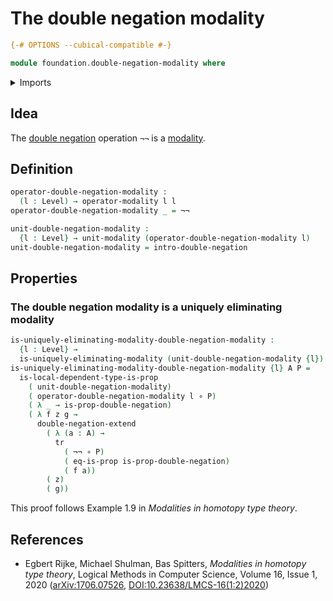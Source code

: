 # The double negation modality

```agda
{-# OPTIONS --cubical-compatible #-}

module foundation.double-negation-modality where
```

<details><summary>Imports</summary>

```agda
open import foundation.double-negation
open import foundation.universe-levels

open import foundation-core.function-types
open import foundation-core.propositions
open import foundation-core.transport-along-identifications

open import orthogonal-factorization-systems.local-types
open import orthogonal-factorization-systems.modal-operators
open import orthogonal-factorization-systems.uniquely-eliminating-modalities
```

</details>

## Idea

The [double negation](foundation.double-negation.md) operation `¬¬` is a
[modality](orthogonal-factorization-systems.higher-modalities.md).

## Definition

```agda
operator-double-negation-modality :
  (l : Level) → operator-modality l l
operator-double-negation-modality _ = ¬¬

unit-double-negation-modality :
  {l : Level} → unit-modality (operator-double-negation-modality l)
unit-double-negation-modality = intro-double-negation
```

## Properties

### The double negation modality is a uniquely eliminating modality

```agda
is-uniquely-eliminating-modality-double-negation-modality :
  {l : Level} →
  is-uniquely-eliminating-modality (unit-double-negation-modality {l})
is-uniquely-eliminating-modality-double-negation-modality {l} A P =
  is-local-dependent-type-is-prop
    ( unit-double-negation-modality)
    ( operator-double-negation-modality l ∘ P)
    ( λ _ → is-prop-double-negation)
    ( λ f z g →
      double-negation-extend
        ( λ (a : A) →
          tr
            ( ¬¬ ∘ P)
            ( eq-is-prop is-prop-double-negation)
            ( f a))
        ( z)
        ( g))
```

This proof follows Example 1.9 in _Modalities in homotopy type theory_.

## References

- Egbert Rijke, Michael Shulman, Bas Spitters, _Modalities in homotopy type
  theory_, Logical Methods in Computer Science, Volume 16, Issue 1, 2020
  ([arXiv:1706.07526](https://arxiv.org/abs/1706.07526),
  [DOI:10.23638/LMCS-16(1:2)2020](https://doi.org/10.23638/LMCS-16%281%3A2%292020))
